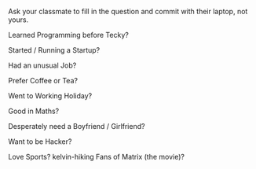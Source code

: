 Ask your classmate to fill in the question and commit with their laptop, not yours.

Learned Programming before Tecky?

Started / Running a Startup?

Had an unusual Job?

Prefer Coffee or Tea?

Went to Working Holiday?

Good in Maths?

Desperately need a Boyfriend / Girlfriend?

Want to be Hacker?

Love Sports?
kelvin-hiking
Fans of Matrix (the movie)?